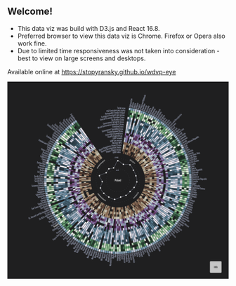 ## Welcome!

 - This data viz was build with D3.js and React 16.8.
 - Preferred browser to view this data viz is Chrome. Firefox or Opera also work fine.
 - Due to limited time responsiveness was not taken into consideration - best to view on large screens and desktops.

Available online at https://stopyransky.github.io/wdvp-eye

![viz](./src/assets/screenshot.png)
